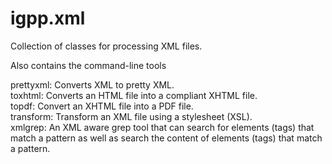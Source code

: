 igpp.xml
=====

Collection of classes for processing XML files.

Also contains the command-line tools

prettyxml: Converts XML to pretty XML.   
toxhtml: Converts an HTML file into a compliant XHTML file.   
topdf: Convert an XHTML file into a PDF file.   
transform: Transform an XML file using a stylesheet (XSL).   
xmlgrep: An XML aware grep tool that can search for elements (tags) that match a pattern as well as search the content of elements (tags) that match a pattern.   


